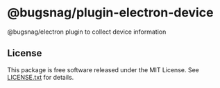# @bugsnag/plugin-electron-device

@bugsnag/electron plugin to collect device information

## License

This package is free software released under the MIT License. See [LICENSE.txt](./LICENSE.txt) for details.
